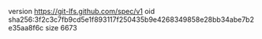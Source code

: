 version https://git-lfs.github.com/spec/v1
oid sha256:3f2c3c7fb9cd5e1f893117f250435b9e4268349858e28bb34abe7b2e35aa8f6c
size 6673
